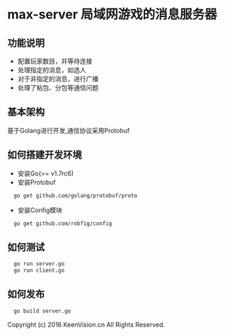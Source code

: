# max-server 局域网游戏的消息服务器

## 功能说明
  - 配置玩家数目，并等待连接
  - 处理指定的消息，如选人 
  - 对于非指定的消息，进行广播
  - 处理了粘包、分包等通信问题

## 基本架构
  基于Golang进行开发,通信协议采用Protobuf

## 如何搭建开发环境
  - 安装Go(>= v1.7rc6)
  - 安装Protobuf
  ```sh
    go get github.com/golang/protobuf/proto
  ```
  - 安装Config模块
  ```sh
    go get github.com/robfig/config
  ```
## 如何测试

  ```sh
    go run server.go
    go run client.go
  ```
## 如何发布
  ```sh
    go build server.go
  ```

Copyright (c) 2016 KeenVision.cn All Rights Reserved.
